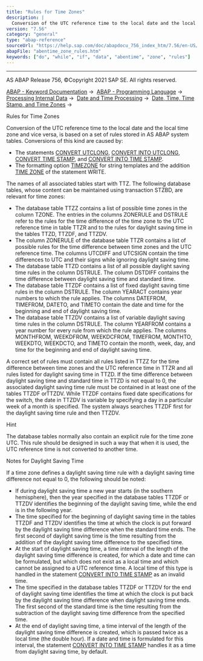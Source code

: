 ```yaml
---
title: "Rules for Time Zones"
description: |
  Conversion of the UTC reference time to the local date and the local time zone and vice versa, is based on a set of rules stored in AS ABAP system tables. Conversions of this kind are caused by: -   The statements CONVERT UTCLONG(https://help.sap.com/doc/abapdocu_756_index_htm/7.56/en-US/abapconve
version: "7.56"
category: "general"
type: "abap-reference"
sourceUrl: "https://help.sap.com/doc/abapdocu_756_index_htm/7.56/en-US/abentime_zone_rules.htm"
abapFile: "abentime_zone_rules.htm"
keywords: ["do", "while", "if", "data", "abentime", "zone", "rules"]
---
```


* * *

AS ABAP Release 756, ©Copyright 2021 SAP SE. All rights reserved.

[ABAP - Keyword Documentation](https://help.sap.com/doc/abapdocu_756_index_htm/7.56/en-US/abenabap.htm) →  [ABAP - Programming Language](https://help.sap.com/doc/abapdocu_756_index_htm/7.56/en-US/abenabap_reference.htm) →  [Processing Internal Data](https://help.sap.com/doc/abapdocu_756_index_htm/7.56/en-US/abenabap_data_working.htm) →  [Date and Time Processing](https://help.sap.com/doc/abapdocu_756_index_htm/7.56/en-US/abendate_time_processing.htm) →  [Date, Time, Time Stamp, and Time Zones](https://help.sap.com/doc/abapdocu_756_index_htm/7.56/en-US/abendate_time_oview.htm) → 

Rules for Time Zones

Conversion of the UTC reference time to the local date and the local time zone and vice versa, is based on a set of rules stored in AS ABAP system tables. Conversions of this kind are caused by:

-   The statements [CONVERT UTCLONG](https://help.sap.com/doc/abapdocu_756_index_htm/7.56/en-US/abapconvert_utclong.htm), [CONVERT INTO UTCLONG](https://help.sap.com/doc/abapdocu_756_index_htm/7.56/en-US/abapconvert_date_utclong.htm), [CONVERT TIME STAMP](https://help.sap.com/doc/abapdocu_756_index_htm/7.56/en-US/abapconvert_time-stamp.htm), and [CONVERT INTO TIME STAMP](https://help.sap.com/doc/abapdocu_756_index_htm/7.56/en-US/abapconvert_date_time-stamp.htm).
-   The formatting option [TIMEZONE](https://help.sap.com/doc/abapdocu_756_index_htm/7.56/en-US/abapcompute_string_format_options.htm) for string templates and the addition [TIME ZONE](https://help.sap.com/doc/abapdocu_756_index_htm/7.56/en-US/abapwrite_to_options.htm) of the statement WRITE.

The names of all associated tables start with TTZ. The following database tables, whose content can be maintained using transaction STZBD, are relevant for time zones:

-   The database table TTZZ contains a list of possible time zones in the column TZONE. The entries in the columns ZONERULE and DSTRULE refer to the rules for the time difference of the time zone to the UTC reference time in table TTZR and to the rules for daylight saving time in the tables TTZD, TTZDF, and TTZDV.
-   The column ZONERULE of the database table TTZR contains a list of possible rules for the time difference between time zones and the UTC reference time. The columns UTCDIFF and UTCSIGN contain the time differences to UTC and their signs while ignoring daylight saving time.
-   The database table TTZD contains a list of all possible daylight saving time rules in the column DSTRULE. The column DSTDIFF contains the time difference between daylight saving time and standard time.
-   The database table TTZDF contains a list of fixed daylight saving time rules in the column DSTRULE. The column YEARACT contains year numbers to which the rule applies. The columns DATEFROM, TIMEFROM, DATETO, and TIMETO contain the date and time for the beginning and end of daylight saving time.
-   The database table TTZDV contains a list of variable daylight saving time rules in the column DSTRULE. The column YEARFROM contains a year number for every rule from which the rule applies. The columns MONTHFROM, WEEKDFROM, WEEKDCFROM, TIMEFROM, MONTHTO, WEEKDTO, WEEKDCTO, and TIMETO contain the month, week, day, and time for the beginning and end of daylight saving time.

A correct set of rules must contain all rules listed in TTZZ for the time difference between time zones and the UTC reference time in TTZR and all rules listed for daylight saving time in TTZD. If the time difference between daylight saving time and standard time in TTZD is not equal to 0, the associated daylight saving time rule must be contained in at least one of the tables TTZDF orTTZDV. While TTZDF contains fixed date specifications for the switch, the date in TTZDV is variable by specifying a day in a particular week of a month is specified. The system always searches TTZDF first for the daylight saving time rule and then TTZDV.

Hint

The database tables normally also contain an explicit rule for the time zone UTC. This rule should be designed in such a way that when it is used, the UTC reference time is not converted to another time.

Notes for Daylight Saving Time

If a time zone defines a daylight saving time rule with a daylight saving time difference not equal to 0, the following should be noted:

-   If during daylight saving time a new year starts (in the southern hemisphere), then the year specified in the database tables TTZDF or TTZDV identifies the beginning of the daylight saving time, while the end is in the following year.
-   The time specified for the beginning of daylight saving time in the tables TTZDF and TTZDV identifies the time at which the clock is put forward by the daylight saving time difference when the standard time ends. The first second of daylight saving time is the time resulting from the addition of the daylight saving time difference to the specified time.
-   At the start of daylight saving time, a time interval of the length of the daylight saving time difference is created, for which a date and time can be formulated, but which does not exist as a local time and which cannot be assigned to a UTC reference time. A local time of this type is handled in the statement [CONVERT INTO TIME STAMP](https://help.sap.com/doc/abapdocu_756_index_htm/7.56/en-US/abapconvert_date_time-stamp.htm) as an invalid time.
-   The time specified in the database tables TTZDF or TTZDV for the end of daylight saving time identifies the time at which the clock is put back by the daylight saving time difference when daylight saving time ends. The first second of the standard time is the time resulting from the subtraction of the daylight saving time difference from the specified time.
-   At the end of daylight saving time, a time interval of the length of the daylight saving time difference is created, which is passed twice as a local time (the double hour). If a date and time is formulated for this interval, the statement [CONVERT INTO TIME STAMP](https://help.sap.com/doc/abapdocu_756_index_htm/7.56/en-US/abapconvert_date_time-stamp.htm) handles it as a time from daylight saving time, by default.